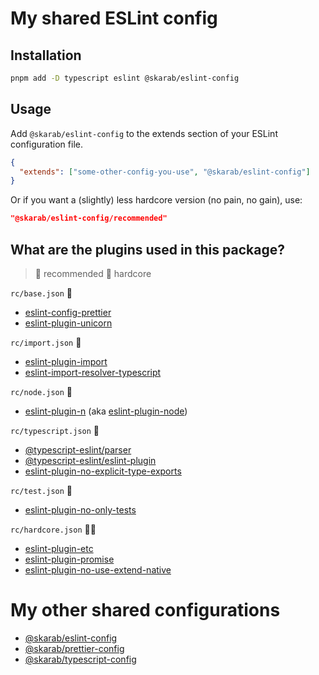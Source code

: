 # My shared ESLint config

## Installation

```bash
pnpm add -D typescript eslint @skarab/eslint-config
```

## Usage

Add `@skarab/eslint-config` to the extends section of your ESLint configuration file.

```json
{
  "extends": ["some-other-config-you-use", "@skarab/eslint-config"]
}
```

Or if you want a (slightly) less hardcore version (no pain, no gain), use:

```json
"@skarab/eslint-config/recommended"
```

## What are the plugins used in this package?

> 🔹 recommended 🔸 hardcore

`rc/base.json` 🔹

- [eslint-config-prettier](https://github.com/prettier/eslint-config-prettier)
- [eslint-plugin-unicorn](https://github.com/sindresorhus/eslint-plugin-unicorn)

`rc/import.json` 🔹

- [eslint-plugin-import](https://github.com/import-js/eslint-plugin-import)
- [eslint-import-resolver-typescript](https://github.com/import-js/eslint-import-resolver-typescript)

`rc/node.json` 🔹

- [eslint-plugin-n](https://github.com/weiran-zsd/eslint-plugin-node) (aka [eslint-plugin-node](https://github.com/mysticatea/eslint-plugin-node))

`rc/typescript.json` 🔹

- [@typescript-eslint/parser](https://github.com/typescript-eslint/typescript-eslint/tree/main/packages/parser)
- [@typescript-eslint/eslint-plugin](https://github.com/typescript-eslint/typescript-eslint/tree/main/packages/eslint-plugin)
- [eslint-plugin-no-explicit-type-exports](https://github.com/intuit/eslint-plugin-no-explicit-type-exports)

`rc/test.json` 🔹

- [eslint-plugin-no-only-tests](https://github.com/levibuzolic/eslint-plugin-no-only-tests)

`rc/hardcore.json` 🔹🔸

- [eslint-plugin-etc](https://github.com/cartant/eslint-plugin-etc)
- [eslint-plugin-promise](https://github.com/xjamundx/eslint-plugin-promise)
- [eslint-plugin-no-use-extend-native](https://github.com/dustinspecker/eslint-plugin-no-use-extend-native)

# My other shared configurations

- [@skarab/eslint-config](https://github.com/skarab42/eslint-config)
- [@skarab/prettier-config](https://github.com/skarab42/prettier-config)
- [@skarab/typescript-config](https://github.com/skarab42/typescript-config)
